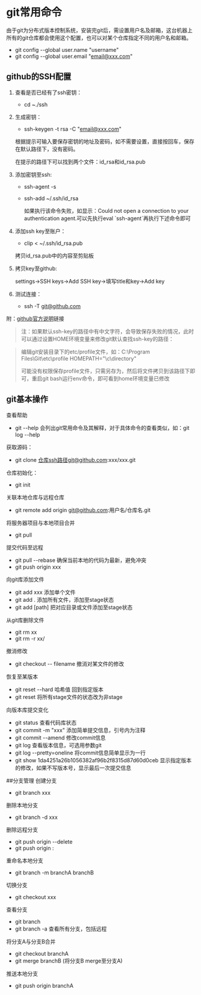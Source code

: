 git常用命令
=========
由于git为分布式版本控制系统，安装完git后，需设置用户名及邮箱，这台机器上所有的git仓库都会使用这个配置，也可以对某个仓库指定不同的用户名和邮箱。

*	git config --global user.name "username"
*	git config --global user.email "email@xxx.com"

github的SSH配置
--
1.	查看是否已经有了ssh密钥：

	*	cd ~./ssh

2.	生成密钥：

	*	ssh-keygen -t rsa -C "email@xxx.com"

	根据提示可输入要保存密钥的地址及密码，如不需要设置，直接按回车，保存在默认路径下，没有密码。

	在提示的路径下可以找到两个文件：id_rsa和id_rsa.pub

3.	添加密钥至ssh:

	*	ssh-agent -s
	*	ssh-add ~/.ssh/id_rsa
		
		如果执行该命令失败，如显示：Could not open a connection to your authentication agent.可以先执行eval \`ssh-agent\`再执行下述命令即可

4.	添加ssh key至账户：

	*	clip < ~/.ssh/id_rsa.pub

	拷贝id_rsa.pub中的内容至剪贴板

5.	拷贝key至github:

	settings->SSH keys->Add SSH key->填写title和key->Add key

6.	测试连接：

	*	ssh -T git@github.com

附：[github官方说明](https://help.github.com/articles/generating-ssh-keys/)链接

>注：如果默认ssh-key的路径中有中文字符，会导致保存失败的情况，此时可以通过设置HOME环境变量来修改git默认查找ssh-key的路径：

>编辑git安装目录下的etc/profile文件，如：C:\Program Files\Git\etc\profile
>HOMEPATH="\c\directory\"
>
>可能没有权限保存profile文件，只需另存为，然后将文件拷贝到该路径下即可，重启git bash运行env命令，即可看到home环境变量已修改

git基本操作
---
查看帮助

*	git --help 会列出git常用命令及其解释，对于具体命令的查看类似，如：git log --help

获取源码：

*	git clone 仓库ssh路径git@github.com:xxx/xxx.git

仓库初始化：

*	git init

关联本地仓库与远程仓库

*	git remote add origin git@github.com:用户名/仓库名.git


将服务器项目与本地项目合并

*	git pull

提交代码至远程

*	git pull --rebase 确保当前本地的代码为最新，避免冲突
*	git push origin xxx

向git库添加文件

*	git add xxx        添加单个文件
*	git add .	       添加所有文件，添加至stage状态
*	git add [path]     把对应目录或文件添加至stage状态

从git库删除文件

*	git rm xx
*	git rm -r xx/

撤消修改

*	git checkout -- filename 撤消对某文件的修改

恢复至某版本

*	git reset --hard 哈希值 回到指定版本
*	git reset 将所有stage文件的状态改为非stage

向版本库提交变化

*	git status 查看代码库状态
*	git commit -m "xxx" 添加简单提交信息，引号内为注释
*	git commit --amend 修改commit信息
*	git log 查看版本信息，可选用参数git 
*	git log --pretty=oneline 将commit信息简单显示为一行
*	git show 1da4251a26b1056382af96b2f8315d87d60d0ceb 显示指定版本的修改，如果不写版本号，显示最后一次提交信息

##分支管理
创建分支

*	git branch xxx

删除本地分支

*	git branch -d xxx

删除远程分支

*	git push origin --delete <branchname>
*	git push origin :<branchname>

重命名本地分支

*	git branch -m branchA branchB


切换分支

*	git checkout xxx

查看分支

*	git branch
*	git branch -a 查看所有分支，包括远程


将分支A与分支B合并

*	git checkout branchA
*	git merge branchB (将分支B merge至分支A)

推送本地分支

*	git push origin branchA

